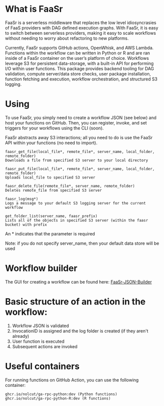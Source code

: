 # What is FaaSr
FaaSr is a serverless middleware that replaces the low level idiosyncrasies of FaaS providers with DAG defined execution graphs. With FaaSr, it is easy to switch between serverless providers, making it easy to scale workflows without needing to worry about refactoring to new platforms. 

Currently, FaaSr supports GitHub actions, OpenWhisk, and AWS Lambda. Functions within the workflow can be written in Python or R and are ran inside of a FaaSr container on the user’s platform of choice. Workflows leverage S3 for persistent data-storage, with a built-in API for performing I/O within user functions.
This package provides backend tooling for DAG validation, compute server/data store checks, user package installation, function fetching and execution, workflow orchestration, and structured S3 logging. 

# Using
To use FaaSr, you simply need to create a workflow JSON (see below) and host your functions on GitHub. Then, you can register, invoke, and set triggers for your workflows using the CLI (soon).

FaaSr abstracts away S3 interactions; all you need to do is use the FaaSr API within your functions (no need to import).

```
faasr_get_file(local_file*, remote_file*, server_name, local_folder, remote_folder)
Downloads a file from specified S3 server to your local directory

faasr_put_file(local_file*, remote_file*, server_name, local_folder, remote_folder)
Uploads local_file to specified S3 server

faasr_delete_file(remote_file*, server_name, remote_folder)
Deletes remote_file from specified S3 server

faasr_log(msg*)
Logs a message to your default S3 logging server for the current workflow

get_folder_list(server_name, faasr_prefix)
Lists all of the objects in specified S3 server (within the faasr bucket) with prefix
```
An * indicates that the parameter is required

Note: if you do not specify server_name, then your default data store will be used 

# Workflow builder
The GUI for creating a workflow can be found here: [FaaSr-JSON-Builder](https://owicky.github.io/faasr-workflow-builder/)

# Basic structure of an action in the workflow:
1. Workflow JSON is validated
2. InvocationID is assigned and the log folder is created (if they aren't already)
3. User function is executed
4. Subsequent actions are invoked

# Useful containers
For running functions on GitHub Action, you can use the following container: 
```
ghcr.io/nolcut/ga-rpc-python:dev (Python functions)
ghcr.io/nolcut/ga-rpc-python-R:dev (R functions)
```
